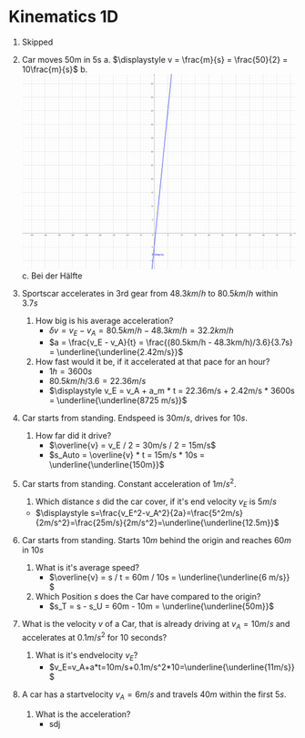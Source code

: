 # Kinematics 1D

1. Skipped

2. Car moves 50m in 5s
   a. $\displaystyle v = \frac{m}{s} = \frac{50}{2} = 10\frac{m}{s}$
   b. ![Aufgabe 2B](a-2.png)
   c. Bei der Hälfte

3. Sportscar accelerates in 3rd gear from $48.3 km/h$ to $80.5 km/h$ within $3.7s$
   1. How big is his average acceleration?
       - $\delta v = v_E - v_A = 80.5km/h - 48.3km/h = 32.2km/h$
       - $a = \frac{v_E - v_A}{t} = \frac{(80.5km/h - 48.3km/h)/3.6}{3.7s} = \underline{\underline{2.42m/s}}$
   2. How fast would it be, if it accelerated at that pace for an hour?
       - $1h = 3600s$
       - $80.5km/h / 3.6 = 22.36m/s$
       - $\displaystyle v_E = v_A + a_m * t = 22.36m/s + 2.42m/s * 3600s = \underline{\underline{8725 m/s}}$

4. Car starts from standing. Endspeed is $30m/s$, drives for $10s$.
   1. How far did it drive?
      - $\overline{v} = v_E / 2 = 30m/s / 2 = 15m/s$
      - $s_Auto = \overline{v} * t = 15m/s * 10s = \underline{\underline{150m}}$

5. Car starts from standing. Constant acceleration of $1m/s^2$.
   1. Which distance $s$ did the car cover, if it's end velocity $v_E$ is $5 m/s$
   - $\displaystyle s=\frac{v_E^2-v_A^2}{2a}=\frac{5^2m/s}{2m/s^2}=\frac{25m/s}{2m/s^2}=\underline{\underline{12.5m}}$

6. Car starts from standing. Starts $10m$ behind the origin and reaches $60m$ in $10s$
   1. What is it's average speed?
      - $\overline{v} = s / t = 60m / 10s = \underline{\underline{6 m/s}} $
   2. Which Position $s$ does the Car have compared to the origin?
      - $s_T = s - s_U = 60m - 10m = \underline{\underline{50m}}$

7. What is the velocity $v$ of a Car, that is already driving at $v_A=10m/s$ and accelerates at $0.1m/s^2$ for $10$ seconds?
   1. What is it's endvelocity $v_E$?
      - $v_E=v_A+a*t=10m/s+0.1m/s^2*10=\underline{\underline{11m/s}}$

8. A car has a startvelocity $v_A = 6m/s$ and travels $40m$ within the first $5s$.
   1. What is the acceleration?
      - sdj  
